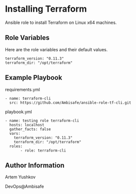 Installing Terraform
=========

Ansible role to install Terraform on Linux x64 machines.

Role Variables
--------------
Here are the role variables and their default values.

    terraform_version: "0.11.3"
    terraform_dir: "/opt/terraform"

Example Playbook
----------------
requirements.yml

```
- name: terraform-cli
  src: https://github.com/Ambisafe/ansible-role-tf-cli.git
```

playbook.yml

```
- name: testing role terraform-cli
  hosts: localhost
  gather_facts: false
  vars:
    terraform_version: "0.11.3"
    terraform_dir: "/opt/terraform"
  roles:
       - role: terraform-cli
```

Author Information
------------------
Artem Yushkov

DevOps@Ambisafe


